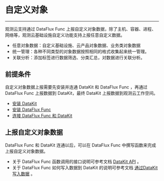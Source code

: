 # 自定义对象
---

观测云支持通过 DataFlux Func 上报自定义对象数据，除了主机、容器、进程、网络等，观测云基础设施自定义功能支持上报任意自定义数据。

- 任意对象数据：自定义基础设施、云产品对象数据、业务类对象数据
- 统一管理：各种不同类型的对象数据按照相同的格式收集起来统一管理。
- 关联分析：添加标签进行数据筛选、分类汇总，对数据进行关联分析。

## 前提条件

自定义对象数据上报需要先安装并连通 DataKit 和 DataFlux Func ，再通过 DataFlux Func 上报数据到 DataKit，最终 DataKit 上报数据到观测云工作空间。

- [安装 DataKit](../datakit/datakit-install.md)
- [安装 DataFlux Func](https://func.guance.com/doc/quick-start/)
- [连接 DataFlux Func 和 DataKit](https://func.guance.com/doc/practice-connect-to-datakit/)

## 上报自定义对象数据

DataFlux Func 和 DataKit 连通以后，可以在 DataFlux Func 中撰写函数来完成上报自定义对象数据。

- 关于 DataFlux Func 函数调用的接口说明可参考文档 [DataKit API](../datakit/apis.md) 。
- 关于 DataFlux Func 如何写入数据到 DataKit 的说明可参考文档 [通过DataKit 写入数据](https://func.guance.com/doc/practice-write-data-via-datakit/) 。
